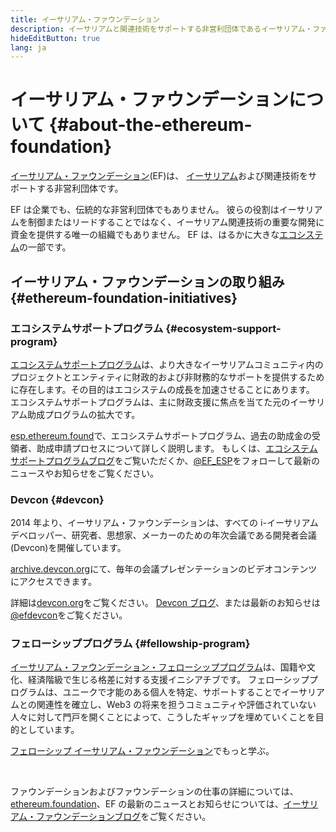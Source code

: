 ```yaml
---
title: イーサリアム・ファウンデーション
description: イーサリアムと関連技術をサポートする非営利団体であるイーサリアム・ファウンデーション(EF)について学びましょう。
hideEditButton: true
lang: ja
---
```


# イーサリアム・ファウンデーションについて {#about-the-ethereum-foundation}

<Logo/>

[イーサリアム・ファウンデーション](http://ethereum.foundation/)(EF)は、 [イーサリアム](/what-is-ethereum/)および関連技術をサポートする非営利団体です。

EF は企業でも、伝統的な非営利団体でもありません。 彼らの役割はイーサリアムを制御またはリードすることではなく、イーサリアム関連技術の重要な開発に資金を提供する唯一の組織でもありません。 EF は、はるかに大きな[エコシステム](/community/)の一部です。

## イーサリアム・ファウンデーションの取り組み {#ethereum-foundation-initiatives}

### エコシステムサポートプログラム {#ecosystem-support-program}

[エコシステムサポートプログラム](https://esp.ethereum.foundation/)は、より大きなイーサリアムコミュニティ内のプロジェクトとエンティティに財政的および非財務的なサポートを提供するために存在します。その目的はエコシステムの成長を加速させることにあります。 エコシステムサポートプログラムは、主に財政支援に焦点を当てた元のイーサリアム助成プログラムの拡大です。

[esp.ethereum.found](https://esp.ethereum.foundation/)で、エコシステムサポートプログラム、過去の助成金の受領者、助成申請プロセスについて詳しく説明します。 もしくは、[エコシステムサポートプログラムブログ](https://blog.ethereum.org/category/ecosystem-support-program/)をご覧いただくか、[@EF_ESP](https://twitter.com/EF_ESP)をフォローして最新のニュースやお知らせをご覧ください。

### Devcon {#devcon}

2014 年より、イーサリアム・ファウンデーションは、すべての i-イーサリアムデベロッパー、研究者、思想家、メーカーのための年次会議である開発者会議(Devcon)を開催しています。

[archive.devcon.org](https://archive.devcon.org/)にて、毎年の会議プレゼンテーションのビデオコンテンツにアクセスできます。

詳細は[devcon.org](https://devcon.org/)をご覧ください。 [Devcon ブログ](https://blog.ethereum.org/category/devcon/)、または最新のお知らせは[@efdevcon](https://twitter.com/EFDevcon)をご覧ください。

### フェローシッププログラム {#fellowship-program}

[イーサリアム・ファウンデーション・フェローシッププログラム](https://fellowship.ethereum.foundation/)は、国籍や文化、経済階級で生じる格差に対する支援イニシアチブです。 フェローシッププログラムは、ユニークで才能のある個人を特定、サポートすることでイーサリアムとの関連性を確立し、Web3 の将来を担うコミュニティや評価されていない人々に対して門戸を開くことによって、こうしたギャップを埋めていくことを目的としています。

[フェローシップ イーサリアム・ファウンデーション](https://fellowship.ethereum.foundation/)でもっと学ぶ。

<br/>

ファウンデーションおよびファウンデーションの仕事の詳細については、[ethereum.foundation](http://ethereum.foundation/)、EF の最新のニュースとお知らせについては、[イーサリアム・ファウンデーションブログ](https://blog.ethereum.org/)をご覧ください。

